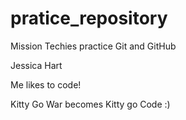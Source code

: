 # pratice_repository
Mission Techies practice Git and GitHub

Jessica Hart

Me likes to code!

Kitty Go War becomes Kitty go Code :)